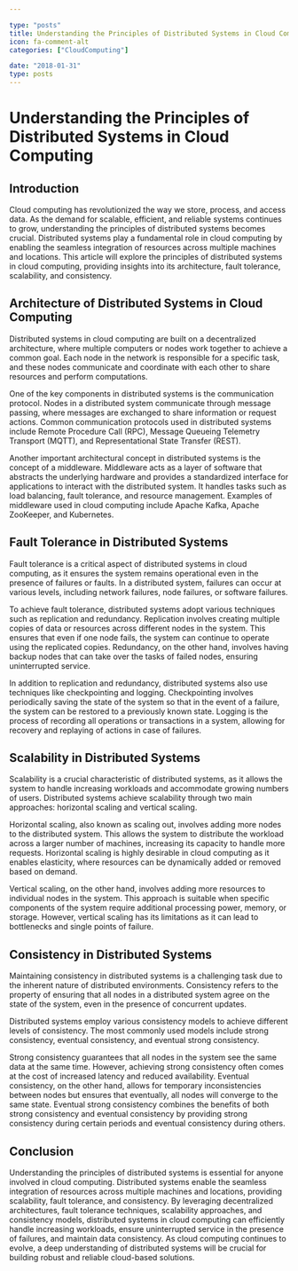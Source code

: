```yaml
---

type: "posts"
title: Understanding the Principles of Distributed Systems in Cloud Computing
icon: fa-comment-alt
categories: ["CloudComputing"]

date: "2018-01-31"
type: posts
---
```





# Understanding the Principles of Distributed Systems in Cloud Computing

## Introduction

Cloud computing has revolutionized the way we store, process, and access data. As the demand for scalable, efficient, and reliable systems continues to grow, understanding the principles of distributed systems becomes crucial. Distributed systems play a fundamental role in cloud computing by enabling the seamless integration of resources across multiple machines and locations. This article will explore the principles of distributed systems in cloud computing, providing insights into its architecture, fault tolerance, scalability, and consistency.

## Architecture of Distributed Systems in Cloud Computing

Distributed systems in cloud computing are built on a decentralized architecture, where multiple computers or nodes work together to achieve a common goal. Each node in the network is responsible for a specific task, and these nodes communicate and coordinate with each other to share resources and perform computations.

One of the key components in distributed systems is the communication protocol. Nodes in a distributed system communicate through message passing, where messages are exchanged to share information or request actions. Common communication protocols used in distributed systems include Remote Procedure Call (RPC), Message Queueing Telemetry Transport (MQTT), and Representational State Transfer (REST).

Another important architectural concept in distributed systems is the concept of a middleware. Middleware acts as a layer of software that abstracts the underlying hardware and provides a standardized interface for applications to interact with the distributed system. It handles tasks such as load balancing, fault tolerance, and resource management. Examples of middleware used in cloud computing include Apache Kafka, Apache ZooKeeper, and Kubernetes.

## Fault Tolerance in Distributed Systems

Fault tolerance is a critical aspect of distributed systems in cloud computing, as it ensures the system remains operational even in the presence of failures or faults. In a distributed system, failures can occur at various levels, including network failures, node failures, or software failures.

To achieve fault tolerance, distributed systems adopt various techniques such as replication and redundancy. Replication involves creating multiple copies of data or resources across different nodes in the system. This ensures that even if one node fails, the system can continue to operate using the replicated copies. Redundancy, on the other hand, involves having backup nodes that can take over the tasks of failed nodes, ensuring uninterrupted service.

In addition to replication and redundancy, distributed systems also use techniques like checkpointing and logging. Checkpointing involves periodically saving the state of the system so that in the event of a failure, the system can be restored to a previously known state. Logging is the process of recording all operations or transactions in a system, allowing for recovery and replaying of actions in case of failures.

## Scalability in Distributed Systems

Scalability is a crucial characteristic of distributed systems, as it allows the system to handle increasing workloads and accommodate growing numbers of users. Distributed systems achieve scalability through two main approaches: horizontal scaling and vertical scaling.

Horizontal scaling, also known as scaling out, involves adding more nodes to the distributed system. This allows the system to distribute the workload across a larger number of machines, increasing its capacity to handle more requests. Horizontal scaling is highly desirable in cloud computing as it enables elasticity, where resources can be dynamically added or removed based on demand.

Vertical scaling, on the other hand, involves adding more resources to individual nodes in the system. This approach is suitable when specific components of the system require additional processing power, memory, or storage. However, vertical scaling has its limitations as it can lead to bottlenecks and single points of failure.

## Consistency in Distributed Systems

Maintaining consistency in distributed systems is a challenging task due to the inherent nature of distributed environments. Consistency refers to the property of ensuring that all nodes in a distributed system agree on the state of the system, even in the presence of concurrent updates.

Distributed systems employ various consistency models to achieve different levels of consistency. The most commonly used models include strong consistency, eventual consistency, and eventual strong consistency.

Strong consistency guarantees that all nodes in the system see the same data at the same time. However, achieving strong consistency often comes at the cost of increased latency and reduced availability. Eventual consistency, on the other hand, allows for temporary inconsistencies between nodes but ensures that eventually, all nodes will converge to the same state. Eventual strong consistency combines the benefits of both strong consistency and eventual consistency by providing strong consistency during certain periods and eventual consistency during others.

## Conclusion

Understanding the principles of distributed systems is essential for anyone involved in cloud computing. Distributed systems enable the seamless integration of resources across multiple machines and locations, providing scalability, fault tolerance, and consistency. By leveraging decentralized architectures, fault tolerance techniques, scalability approaches, and consistency models, distributed systems in cloud computing can efficiently handle increasing workloads, ensure uninterrupted service in the presence of failures, and maintain data consistency. As cloud computing continues to evolve, a deep understanding of distributed systems will be crucial for building robust and reliable cloud-based solutions.